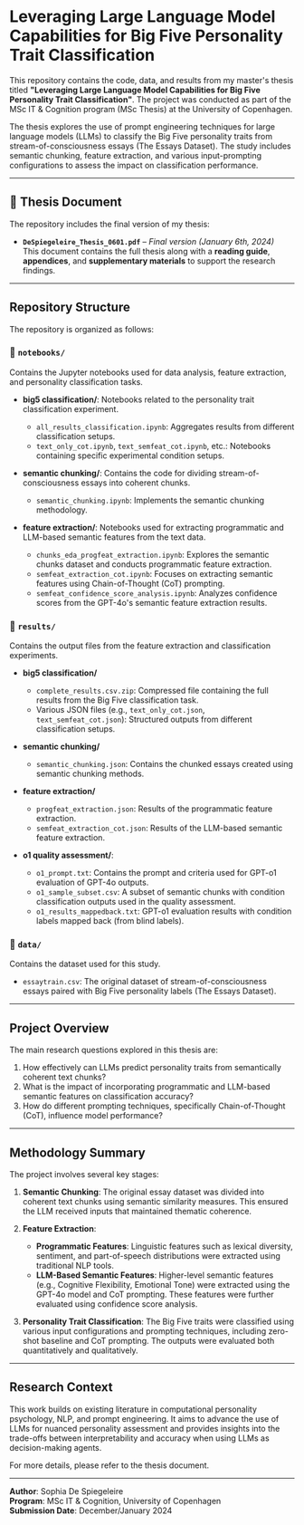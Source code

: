 # Leveraging Large Language Model Capabilities for Big Five Personality Trait Classification

This repository contains the code, data, and results from my master's thesis titled **"Leveraging Large Language Model Capabilities for Big Five Personality Trait Classification"**. The project was conducted as part of the MSc IT & Cognition program (MSc Thesis) at the University of Copenhagen.

The thesis explores the use of prompt engineering techniques for large language models (LLMs) to classify the Big Five personality traits from stream-of-consciousness essays (The Essays Dataset). The study includes semantic chunking, feature extraction, and various input-prompting configurations to assess the impact on classification performance.

---

## 📑 Thesis Document

The repository includes the final version of my thesis:

- **`DeSpiegeleire_Thesis_0601.pdf`** – *Final version (January 6th, 2024)*  
  This document contains the full thesis along with a **reading guide**, **appendices**, and **supplementary materials** to support the research findings.

---

## Repository Structure

The repository is organized as follows:

### 📂 `notebooks/`
Contains the Jupyter notebooks used for data analysis, feature extraction, and personality classification tasks.

- **big5 classification/**: Notebooks related to the personality trait classification experiment.
  - `all_results_classification.ipynb`: Aggregates results from different classification setups.
  - `text_only_cot.ipynb`, `text_semfeat_cot.ipynb`, etc.: Notebooks containing specific experimental condition setups.

- **semantic chunking/**: Contains the code for dividing stream-of-consciousness essays into coherent chunks.
  - `semantic_chunking.ipynb`: Implements the semantic chunking methodology.

- **feature extraction/**: Notebooks used for extracting programmatic and LLM-based semantic features from the text data.
  - `chunks_eda_progfeat_extraction.ipynb`: Explores the semantic chunks dataset and conducts programmatic feature extraction.
  - `semfeat_extraction_cot.ipynb`: Focuses on extracting semantic features using Chain-of-Thought (CoT) prompting.
  - `semfeat_confidence_score_analysis.ipynb`: Analyzes confidence scores from the GPT-4o's semantic feature extraction results.

### 📂 `results/`
Contains the output files from the feature extraction and classification experiments.

- **big5 classification/**
  - `complete_results.csv.zip`: Compressed file containing the full results from the Big Five classification task.
  - Various JSON files (e.g., `text_only_cot.json`, `text_semfeat_cot.json`): Structured outputs from different classification setups.

- **semantic chunking/**
  - `semantic_chunking.json`: Contains the chunked essays created using semantic chunking methods.

- **feature extraction/**
  - `progfeat_extraction.json`: Results of the programmatic feature extraction.
  - `semfeat_extraction_cot.json`: Results of the LLM-based semantic feature extraction.

- **o1 quality assessment/**:
  - `o1_prompt.txt`: Contains the prompt and criteria used for GPT-o1 evaluation of GPT-4o outputs.
  - `o1_sample_subset.csv`: A subset of semantic chunks with condition classification outputs used in the quality assessment.
  - `o1_results_mappedback.txt`: GPT-o1 evaluation results with condition labels mapped back (from blind labels).


### 📂 `data/`
Contains the dataset used for this study.

- `essaytrain.csv`: The original dataset of stream-of-consciousness essays paired with Big Five personality labels (The Essays Dataset). 

---

## Project Overview

The main research questions explored in this thesis are:

1. How effectively can LLMs predict personality traits from semantically coherent text chunks?
2. What is the impact of incorporating programmatic and LLM-based semantic features on classification accuracy?
3. How do different prompting techniques, specifically Chain-of-Thought (CoT), influence model performance?

---

## Methodology Summary

The project involves several key stages:

1. **Semantic Chunking**: The original essay dataset was divided into coherent text chunks using semantic similarity measures. This ensured the LLM received inputs that maintained thematic coherence.

2. **Feature Extraction**:
   - **Programmatic Features**: Linguistic features such as lexical diversity, sentiment, and part-of-speech distributions were extracted using traditional NLP tools.
   - **LLM-Based Semantic Features**: Higher-level semantic features (e.g., Cognitive Flexibility, Emotional Tone) were extracted using the GPT-4o model and CoT prompting. These features were further evaluated using confidence score analysis.

3. **Personality Trait Classification**: The Big Five traits were classified using various input configurations and prompting techniques, including zero-shot baseline and CoT prompting. The outputs were evaluated both quantitatively and qualitatively. 

---

## Research Context

This work builds on existing literature in computational personality psychology, NLP, and prompt engineering. It aims to advance the use of LLMs for nuanced personality assessment and provides insights into the trade-offs between interpretability and accuracy when using LLMs as decision-making agents.

For more details, please refer to the thesis document.

---

**Author**: Sophia De Spiegeleire  
**Program**: MSc IT & Cognition, University of Copenhagen  
**Submission Date**: December/January 2024
